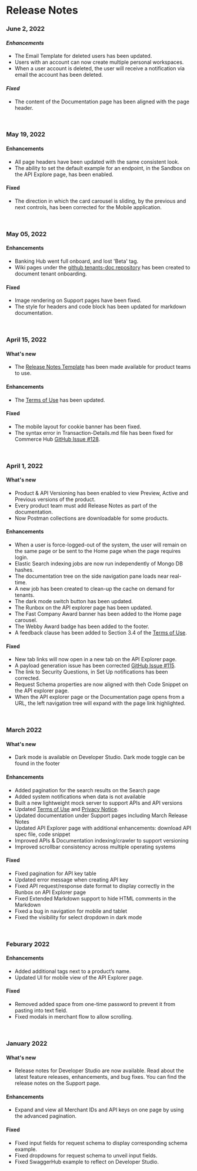 # Release Notes

### June 2, 2022

#### *Enhancements*
- The Email Template for deleted users has been updated.
- Users with an account can now create multiple personal workspaces.
- When a user account is deleted, the user will receive a notification via email the account has been deleted.

#### *Fixed*
- The content of the Documentation page has been aligned with the page header.

<br>

### May 19, 2022

#### Enhancements
- All page headers have been updated with the same consistent look.
- The ability to set the default example for an endpoint, in the Sandbox on the API Explore page, has been enabled.

#### Fixed
- The direction in which the card carousel is sliding, by the previous and next controls, has been corrected for the Mobile application.

<br>

### May 05, 2022

#### Enhancements
- Banking Hub went full onboard, and lost 'Beta' tag.
- Wiki pages under the [github tenants-doc repository](https://github.com/Fiserv/tenants-doc) has been created to document tenant onboarding.


#### Fixed
- Image rendering on Support pages have been fixed.
- The style for headers and code block has been updated for markdown documentation.

<br>

### April 15, 2022

#### What's new
- The [Release Notes Template](?path=/docs/release-notes-template.md) has been made available for product teams to use.

#### Enhancements
- The [Terms of Use](?path=/docs/terms-of-use/latest.md) has been updated.

#### Fixed
- The mobile layout for cookie banner has been fixed.
- The syntax error in Transaction-Details.md file has been fixed for Commerce Hub [GitHub Issue #128](https://www.github.com/Fiserv/Support/issues/128). 

<br>

### April 1, 2022

#### What's new
- Product & API Versioning has been enabled to view Preview, Active and Previous versions of the product.
- Every product team must add Release Notes as part of the documentation.
- Now Postman collections are downloadable for some products.

#### Enhancements
- When a user is force-logged-out of the system, the user will remain on the same page or be sent to the Home page when the page requires login.
- Elastic Search indexing jobs are now run independently of Mongo DB hashes.
- The documentation tree on the side navigation pane loads near real-time.
- A new job has been created to clean-up the cache on demand for tenants.
- The dark mode switch button has been updated.
- The Runbox on the API explorer page has been updated.
- The Fast Company Award banner has been added to the Home page carousel.
- The Webby Award badge has been added to the footer.
- A feedback clause has been added to Section 3.4 of the [Terms of Use](?path=/docs/terms-of-use/latest.md). 

#### Fixed
- New tab links will now open in a new tab on the API Explorer page.
- A payload generation issue has been corrected [GitHub Issue #115](https://github.com/Fiserv/Support/issues/115).
- The link to Security Questions, in Set Up notifications has been corrected.
- Request Schema properties are now aligned with theh Code Snippet on the API explorer page.
- When the API explorer page or the Documentation page opens from a URL, the left navigation tree will expand with the page link highlighted.

<br>

### March 2022

#### What's new
- Dark mode is available on Developer Studio. Dark mode toggle can be found in the footer

#### Enhancements
- Added pagination for the search results on the Search page
- Added system notifications when data is not available
- Built a new lightweight mock server to support APIs and API versions
- Updated [Terms of Use](?path=/docs/terms-of-use/latest.md) and [Privacy Notice](?path=/docs/privacy-notice/latest.md).
- Updated documentation under Support pages including March Release Notes
- Updated API Explorer page with additional enhancements: download API spec file, code snippet
- Improved APIs & Documentation indexing/crawler to support versioning
- Improved scrollbar consistency across multiple operating systems

#### Fixed
- Fixed pagination for API key table
- Updated error message when creating API key
- Fixed API request/response date format to display correctly in the Runbox on API Explorer page
- Fixed Extended Markdown support to hide HTML comments in the Markdown
- Fixed a bug in navigation for mobile and tablet
- Fixed the visibility for select dropdown in dark mode

<br>

### Feburary 2022

#### Enhancements
- Added additional tags next to a product’s name.
- Updated UI for mobile view of the API Explorer page.

#### Fixed
- Removed added space from one-time password to prevent it from pasting into text field.
- Fixed modals in merchant flow to allow scrolling.

<br>

### January 2022

#### What's new
- Release notes for Developer Studio are now available. Read about the latest feature releases, enhancements, and bug fixes. You can find the release notes on the Support page.  

#### Enhancements
- Expand and view all Merchant IDs and API keys on one page by using the advanced pagination. 

#### Fixed
- Fixed input fields for request schema to display corresponding schema example.
- Fixed dropdowns for request schema to unveil input fields.
- Fixed SwaggerHub example to reflect on Developer Studio.
